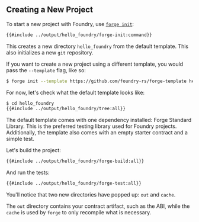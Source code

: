 ## Creating a New Project

To start a new project with Foundry, use [`forge init`](../reference/forge/forge-init.md):

```sh
{{#include ../output/hello_foundry/forge-init:command}}
```

This creates a new directory `hello_foundry` from the default template. This also initializes a new `git` repository.

If you want to create a new project using a different template, you would pass the `--template` flag, like so:

```sh
$ forge init --template https://github.com/foundry-rs/forge-template hello_template
```

For now, let's check what the default template looks like:

```sh
$ cd hello_foundry
{{#include ../output/hello_foundry/tree:all}}
```

The default template comes with one dependency installed: Forge Standard Library. This is the preferred testing library used for Foundry projects. Additionally, the template also comes with an empty starter contract and a simple test.

Let's build the project:

```sh
{{#include ../output/hello_foundry/forge-build:all}}
```

And run the tests:

```sh
{{#include ../output/hello_foundry/forge-test:all}}
```

You'll notice that two new directories have popped up: `out` and `cache`.

The `out` directory contains your contract artifact, such as the ABI, while the `cache` is used by `forge` to only recompile what is necessary.
